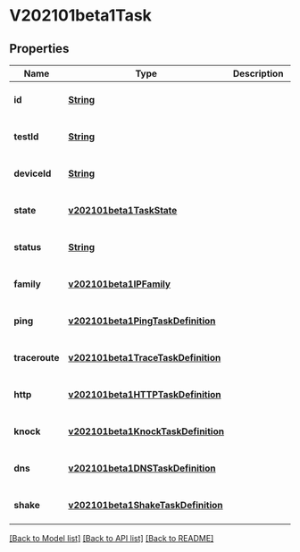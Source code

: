 # V202101beta1Task
## Properties

Name | Type | Description | Notes
------------ | ------------- | ------------- | -------------
**id** | [**String**](string.md) |  | [optional] [default to null]
**testId** | [**String**](string.md) |  | [optional] [default to null]
**deviceId** | [**String**](string.md) |  | [optional] [default to null]
**state** | [**v202101beta1TaskState**](v202101beta1TaskState.md) |  | [optional] [default to null]
**status** | [**String**](string.md) |  | [optional] [default to null]
**family** | [**v202101beta1IPFamily**](v202101beta1IPFamily.md) |  | [optional] [default to null]
**ping** | [**v202101beta1PingTaskDefinition**](v202101beta1PingTaskDefinition.md) |  | [optional] [default to null]
**traceroute** | [**v202101beta1TraceTaskDefinition**](v202101beta1TraceTaskDefinition.md) |  | [optional] [default to null]
**http** | [**v202101beta1HTTPTaskDefinition**](v202101beta1HTTPTaskDefinition.md) |  | [optional] [default to null]
**knock** | [**v202101beta1KnockTaskDefinition**](v202101beta1KnockTaskDefinition.md) |  | [optional] [default to null]
**dns** | [**v202101beta1DNSTaskDefinition**](v202101beta1DNSTaskDefinition.md) |  | [optional] [default to null]
**shake** | [**v202101beta1ShakeTaskDefinition**](v202101beta1ShakeTaskDefinition.md) |  | [optional] [default to null]

[[Back to Model list]](../README.md#documentation-for-models) [[Back to API list]](../README.md#documentation-for-api-endpoints) [[Back to README]](../README.md)

